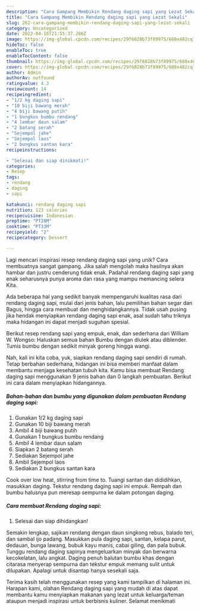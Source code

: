 ```yaml
---
description: "Cara Gampang Membikin Rendang daging sapi yang Lezat Sekali"
title: "Cara Gampang Membikin Rendang daging sapi yang Lezat Sekali"
slug: 262-cara-gampang-membikin-rendang-daging-sapi-yang-lezat-sekali
category: Uncategorized
date: 2022-04-16T21:55:37.286Z
image: https://img-global.cpcdn.com/recipes/29f6028b73f89975/680x482cq70/rendang-daging-sapi-foto-resep-utama.jpg
hideToc: false
enableToc: true
enableTocContent: false
thumbnail: https://img-global.cpcdn.com/recipes/29f6028b73f89975/680x482cq70/rendang-daging-sapi-foto-resep-utama.jpg
cover: https://img-global.cpcdn.com/recipes/29f6028b73f89975/680x482cq70/rendang-daging-sapi-foto-resep-utama.jpg
author: Admin
authorAv: notfound
ratingvalue: 4.3
reviewcount: 14
recipeingredient:
- "1/2 kg daging sapi"
- "10 biji bawang merah"
- "4 biji bawang putih"
- "1 bungkus bumbu rendang"
- "4 lembar daun salam"
- "2 batang serah"
- "Sejempol jahe"
- "Sejempol laos"
- "2 bungkus santan kara"
recipeinstructions:

- "Selesai dan siap dinikmati!"
categories:
- Resep
tags:
- rendang
- daging
- sapi

katakunci: rendang daging sapi 
nutrition: 123 calories
recipecuisine: Indonesian
preptime: "PT28M"
cooktime: "PT33M"
recipeyield: "2"
recipecategory: Dessert

---
```





Lagi mencari inspirasi resep rendang daging sapi yang unik? Cara membuatnya sangat gampang. Jika salah mengolah maka hasilnya akan hambar dan justru cenderung tidak enak. Padahal rendang daging sapi yang enak seharusnya punya aroma dan rasa yang mampu memancing selera Kita.





Ada beberapa hal yang sedikit banyak mempengaruhi kualitas rasa dari rendang daging sapi, mulai dari jenis bahan, lalu pemilihan bahan segar dan Bagus, hingga cara membuat dan menghidangkannya. Tidak usah pusing jika hendak menyiapkan rendang daging sapi enak,      asal sudah tahu triknya maka hidangan ini dapat menjadi suguhan spesial.














Berikut resep rendang sapi yang empuk, enak, dan sederhana dari William W. Wongso: Haluskan semua bahan Bumbu dengan diulek atau diblender. Tumis bumbu dengan sedikit minyak goreng hingga wangi.






Nah, kali ini kita coba, yuk, siapkan rendang daging sapi sendiri di rumah. Tetap berbahan sederhana, hidangan ini bisa memberi manfaat dalam membantu menjaga kesehatan tubuh kita. Kamu bisa membuat Rendang daging sapi menggunakan 9 jenis bahan dan 0 langkah pembuatan. Berikut ini cara dalam menyiapkan hidangannya.

<!--inarticleads1-->

##### Bahan-bahan dan bumbu yang digunakan dalam pembuatan Rendang daging sapi:

1. Gunakan 1/2 kg daging sapi
1. Gunakan 10 biji bawang merah
1. Ambil 4 biji bawang putih
1. Gunakan 1 bungkus bumbu rendang
1. Ambil 4 lembar daun salam
1. Siapkan 2 batang serah
1. Sediakan Sejempol jahe
1. Ambil Sejempol laos
1. Sediakan 2 bungkus santan kara


Cook over low heat, stirring from time to. Tuangi santan dan dididihkan, masukkan daging. Tekstur rendang daging sapi ini empuk. Rempah dan bumbu halusnya pun meresap sempurna ke dalam potongan daging. 

<!--inarticleads2-->

##### Cara membuat Rendang daging sapi:


1. Selesai dan siap dihidangkan!

Semakin lengkap, sajikan rendang dengan daun singkong rebus, balado teri, dan sambal ijo padang. Masukkan pula daging sapi, santan, kelapa parut, dedauan, bunga lawang, bubuk kayu manis, cabai giling, dan pala bubuk. Tunggu rendang daging sapinya mengeluarkan minyak dan berwarna kecokelatan, lalu angkat. Daging penuh balutan bumbu khas dengan citarasa menyerap sempurna dan tekstur empuk memang sulit untuk dilupakan. Apalagi untuk disantap hanya sesekali saja. 

Terima kasih telah menggunakan resep yang kami tampilkan di halaman ini. Harapan kami, olahan Rendang daging sapi yang mudah di atas dapat membantu kamu menyiapkan makanan yang lezat untuk keluarga/teman ataupun menjadi inspirasi untuk berbisnis kuliner. Selamat menikmati
